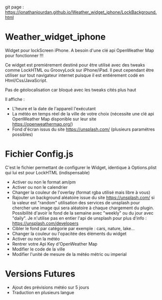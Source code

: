 git page : https://jonathanjourdan.github.io/Weather_widget_iphone/LockBackground.html

# Weather_widget_iphone
Widget pour lockScreen iPhone. A besoin d'une clé api OpenWeather Map pour fonctionner !!!

Ce widget est premiérement destiné pour être utilisé avec des tweaks comme LockHTML ou GroovyLock sur iPhone/iPad.
Il peut cependant être utiliser sur tout navigateur internet puisque il est entiérement codé en Html/Css/JavaScript.

Pas de géolocalisation car bloqué avec les tweaks cités plus haut

Il affiche : 
  - L'heure et la date de l'appareil l'exécutant
  - La météo en temps réel de la ville de votre choix (nécessite une clé api OpenWeather Map disponible sur leur site https://openweathermap.org/)
  - Fond d'écran issus du site https://unsplash.com/ (plusieurs paramétres possibles)
  
  # Fichier Config.js
  
C'est le fichier permettant de configurer le Widget, identique à Options.plist qui lui est pour LockHTML (indispensable)
 - Activer ou non le format am/pm
 - Activer ou non le calendrier
 - Changer la couleur de l'overlay (format rgba utilisé mais libre à vous)
 - Rajouter un background aléatoire issue du site https://unsplash.com/ si la valeur est "random" utilisation des services de unsplash pour chercher une image qui sera aléatoire à chaque chargement du plugin. Possibilité d'avoir le fond de la semaine avec "weekly" ou du jour avec "daily". Je n'utilise pas en entier l'api de unsplash pour plus d'info : https://unsplash.com/developers
 - Cibler le fond par catégorie par exemple : cars, nature, lake...
 - Changer la couleur ou l'opacitée des éléments du widget
 - Activer ou non la météo
 - Rentrer votre Api Key d'OpenWeather Map
 - Modifier le code de la ville
 - Modifier l'unité de mesure de la météo métric ou imperial

# Versions Futures
- Ajout des prévisions météo sur 5 jours
- Traduction en plusieurs langue
